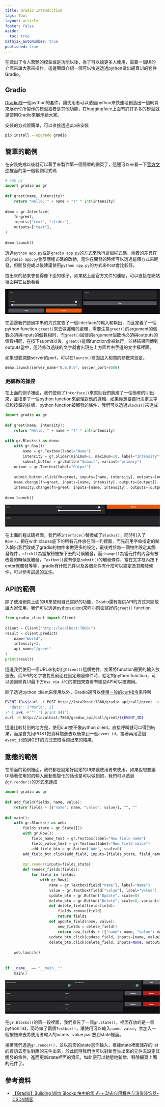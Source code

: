 ```yaml
---
title: Gradio Introduction
tags: Tool
layout: article
footer: false
aside:
  toc: true
mathjax_autoNumber: true
published: true
---
```


在做出了令人驚艷的模型或是功能以後，為了可以讓更多人使用，需要一個UI的介面來讓大家來操作，這邊簡單介紹一個可以快速透過python做出網頁UI的套件Gradio。

<!--more-->

## Gradio

[Gradio](https://www.gradio.app/)是一個python的套件，讓使用者可以透過python來快速地創造出一個網頁來展示你所製作的模型或者是其他功能，在huggingface上面有許許多多的模型就是使用Gradio來展示給大家。

安裝的方式很簡單，可以直接透過pip來安裝

```bash
pip install --upgrade gradio
```

## 簡單的範例

在安裝完成以後就可以著手來製作第一個簡單的網頁了，這邊可以來看一下[官方文件](https://www.gradio.app/guides/quickstart#building-your-first-demo)裡面的第一個範例程式碼

```python
# app.py
import gradio as gr

def greet(name, intensity):
    return "Hello, " + name + "!" * int(intensity)

demo = gr.Interface(
    fn=greet,
    inputs=["text", "slider"],
    outputs=["text"],
)

demo.launch()
```

透過`python app.py`或是`gradio app.py`的方式來執行這個程式碼，兩者的差異在於`gradio app.py`會反應程式碼的改動，當你在開發的時候可以透過這個方式來開發，但開發完成以後建議使用`python app.py`的方式來host會比較好。

跑出來的結果會長得像下面的樣子，如果點上面官方文件的連結，可以直接在網站裡面與它互動看看

![First demo](first_demo.png)

在這邊我們透過字串的方式宣告了一個Interface的輸入和輸出，而且定義了一個python function `greet()`來去做邏輯的處理，需要注意`greet()`的argument的個數必須與inputs的個數相同，而`greet()`回傳的argument個數也必須與outputs的個數相同，在按下submit以後，`greet()`這個function會被執行，並將結果回傳到outputs當中，這時修改過後的文字就會出現在上方圖片右手邊的文字框裡面。

如果想要調整server的port，可以在`launch()`裡面加入相關的參數來設定。

```python
demo.launch(server_name="0.0.0.0", server_port=8080)
```

### 更細緻的操控

在上面的例子裡面，我們使用了`Interface()`來幫助我們創建了一個簡單的UI出來，並指定了一個python function來處理對應的邏輯，如果你想要自行決定文字框和按鈕的排版、python function被觸發的條件，我們可以透過`Blocks()`來達成

```python
import gradio as gr

def greet(name, intensity):
    return "Hello, " + name + "!" * int(intensity)

with gr.Blocks() as demo:
    with gr.Row():
        name = gr.Textbox(label="Name")
        intensity = gr.Slider(minimum=1, maximum=10, label="Intensity")
        submit_button = gr.Button("Submit", variant="primary")
    output = gr.Textbox(label="Output")

    submit_button.click(fn=greet, inputs=[name, intensity], outputs=[output])
    name.change(fn=greet, inputs=[name, intensity], outputs=[output])
    intensity.change(fn=greet, inputs=[name, intensity], outputs=[output])

demo.launch()
```

![First demo modified](first_demo_modified.png)

在上面的程式碼裡面，我們將`Interface()`替換成了`Blocks()`，同時引入了`Row()`，把在with clause底下的所有元件放在同一列裡面，而先前用字串指定的輸入輸出我們改成了gradio的物件來做更多的設定，最後對於每一個物件設定其觸發條件，`click()`為當按鈕被按下去的時候觸發，而`change()`為當元件的內容有被改變的時候就觸發，`Textbox()`還有像是`submit()`的觸發條件，當在文字框內按下enter就觸發等等，gradio有什麼元件以及各個元件有什麼可以設定及其觸發條件，可以參考[這邊的文件](https://www.gradio.app/docs/gradio/introduction)。

## API的範例

除了使用網頁上面的UI來使用自己寫好的功能，Gradio還有提供API的方式來開放讓大家使用，我們可以透過[python client](https://www.gradio.app/guides/getting-started-with-the-python-client)來呼叫前面寫好的`greet()` function

```python
from gradio_client import Client

client = Client("http://localhost:7860/")
result = client.predict(
    name="World",
    intensity=3,
    api_name="/greet"
)
print(result)
```

這邊我們使用一個URL來初始化`Client()`這個物件，接著將function需要的輸入放進去，而API的名字會對應前面在設定觸發條件時，給定的python function，可以透過網頁UI最下方`Use via API`的按鈕來查看有哪些API可以被調用。

除了透過python client來使用以外，Gradio還可以[使用一般的curl指令](https://www.gradio.app/guides/querying-gradio-apps-with-curl#authentication)來呼叫

```bash
EVENT_ID=$(curl -X POST http://localhost:7860/gradio_api/call/greet -s -H "Content-Type: application/json" -d '{
  "data": ["World", 3]
}' | awk -F'"' '{ print $4}')
curl -N http://localhost:7860/gradio_api/call/greet/${EVENT_ID}
```

這邊比較特別的地方是，使用curl並不像python client，直接呼叫就可以得到結果，而是會先用POST把資料餵進去以後拿到一個`event_id`，接著再用這個`event_id`透過GET的方式去取得跑出來的結果。

## 動態的範例

在前面的範例裡面，我們都是設定好固定的UI來讓使用者來使用，如果說想要讓UI隨著使用的的輸入而動態變化的話也是可以做到的，我們可以透過`@gr.render()`的方式來達成

```python
import gradio as gr

def add_field(fields, name, value):
    return fields + [{"name": name, "value": value}], "", ""

def main():
    with gr.Blocks() as web:
        fields_state = gr.State([])
        with gr.Row():
            field_name_text = gr.Textbox(label="New field name")
            field_value_text = gr.Textbox(label="New field value")
            add_field_btn = gr.Button("Add", scale=0)
        add_field_btn.click(add_field, inputs=[fields_state, field_name_text, field_value_text], outputs=[fields_state, field_name_text, field_value_text])

        @gr.render(inputs=fields_state)
        def render_fields(fields):
            for field in fields:
                with gr.Row():
                    name = gr.Textbox(field["name"], label="Name")
                    value = gr.Textbox(field["value"], label="Value")
                    update_btn = gr.Button("Update", scale=0)
                    delete_btn = gr.Button("Delete", scale=0, variant="stop")
                    def delete_field(field=field):
                        fields.remove(field)
                        return fields
                    def update_field(name, value):
                        new_fields = delete_field()
                        return new_fields + [{"name": name, "value": value}]
                    update_btn.click(update_field, inputs=[name, value], outputs=fields_state)
                    delete_btn.click(delete_field, inputs=None, outputs=fields_state)

    web.launch()


if __name__ == "__main__":
    main()
```

![Dynamic demo](dynamic_demo.png)

在`gr.Blocks()`的第一段裡面，我們宣告了一個`gr.State()`，裡面存放的是一個python list，同時做了兩個`Textbox()`，讓使用可以輸入`name`、`value`，並加入一個按鈕來去將使用者輸入的name、value pair放到state裡面。

接著我們透過`gr.render()`，並以前面的state當作輸入，根據state裡面儲存的list的資訊去產生對應的元件出來，於此同時我們也可以對新產生出來的元件去設定其觸發的條件，進而更新state裡面的資訊，如此便可以動態地新增、移除網頁上面的元件了。

## 參考資料

* [【Gradio】Building With Blocks 块中的状 态 + 动态应用程序与渲染装饰器-CSDN博客](https://blog.csdn.net/cxyhjl/article/details/139712016)
